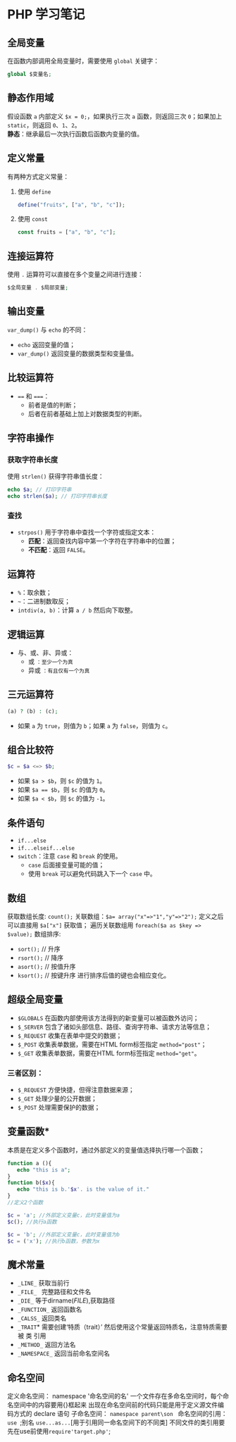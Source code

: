# PHP 学习笔记

## 全局变量
在函数内部调用全局变量时，需要使用 `global` 关键字：
```php
global $变量名;
```

## 静态作用域
假设函数 `a` 内部定义 `$x = 0;`，如果执行三次 `a` 函数，则返回三次 `0`；如果加上 `static`，则返回 `0`、`1`、`2`。  
**静态**：继承最后一次执行函数后函数内变量的值。

## 定义常量
有两种方式定义常量：
1. 使用 `define`
   ```php
   define("fruits", ["a", "b", "c"]);
   ```
2. 使用 `const`
   ```php
   const fruits = ["a", "b", "c"];
   ```

## 连接运算符
使用 `.` 运算符可以直接在多个变量之间进行连接：
```php
$全局变量 . $局部变量;
```

## 输出变量
`var_dump()` 与 `echo` 的不同：
- `echo` 返回变量的值；
- `var_dump()` 返回变量的数据类型和变量值。

## 比较运算符
- `==` 和 `===`：
  - 前者是值的判断；
  - 后者在前者基础上加上对数据类型的判断。

## 字符串操作
### 获取字符串长度
使用 `strlen()` 获得字符串值长度：
```php
echo $a; // 打印字符串
echo strlen($a); // 打印字符串长度
```

### 查找
- `strpos()` 用于字符串中查找一个字符或指定文本：
  - **匹配**：返回查找内容中第一个字符在字符串中的位置；
  - **不匹配**：返回 `FALSE`。

## 运算符
- `%`：取余数；
- `~`：二进制数取反；
- `intdiv(a, b)`：计算 `a / b` 然后向下取整。

## 逻辑运算
- 与、或、非、异或：
  - 或 `：至少一个为真`
  - 异或 `：有且仅有一个为真`

## 三元运算符
```php
(a) ? (b) : (c);
```
- 如果 `a` 为 `true`，则值为 `b`；如果 `a` 为 `false`，则值为 `c`。

## 组合比较符
```php
$c = $a <=> $b;
```
- 如果 `$a > $b`，则 `$c` 的值为 `1`。
- 如果 `$a == $b`，则 `$c` 的值为 `0`。
- 如果 `$a < $b`，则 `$c` 的值为 `-1`。

## 条件语句
- `if...else`
- `if...elseif...else`
- `switch`：注意 `case` 和 `break` 的使用。
  - `case` 后面接变量可能的值；
  - 使用 `break` 可以避免代码跳入下一个 `case` 中。

## 数组
获取数组长度: `count();`
关联数组：`$a= array("x"=>"1","y"=>"2");` 定义之后可以直接用 `$a["x"]` 获取值；
遍历关联数组用 `foreach($a as $key => $value);`
数组排序:
- `sort();` // 升序
- `rsort();` // 降序
- `asort();` // 按值升序
- `ksort();` // 按键升序
进行排序后值的键也会相应变化。

## 超级全局变量
- `$GLOBALS` 在函数内部使用该方法得到的新变量可以被函数外访问；
- `$_SERVER` 包含了诸如头部信息、路径、查询字符串、请求方法等信息；
- `$_REQUEST` 收集在表单中提交的数据；
- `$_POST` 收集表单数据，需要在HTML form标签指定 `method="post"`；
- `$_GET` 收集表单数据，需要在HTML form标签指定 `method="get"`。
### 三者区别：
- `$_REQUEST` 方便快捷，但得注意数据来源；
- `$_GET` 处理少量的公开数据；
- `$_POST` 处理需要保护的数据；

## 变量函数*
   本质是在定义多个函数时，通过外部定义的变量值选择执行哪一个函数；
```php
function a (){
   echo "this is a";
}
function b($x){
   echo "this is b.'$x'. is the value of it."
}
//定义2个函数

$c = 'a'; //外部定义变量c，此时变量值为a
$c(); //执行a函数

$c = 'b'; //外部定义变量c，此时变量值为b
$c = ('x'); //执行b函数，参数为x
```

## 魔术常量
- `_LINE_` 获取当前行
- `_FILE_ ` 完整路径和文件名
- `_DIE_` 等于dirname(_FILE_),获取路径
- `_FUNCTION_` 返回函数名
- `_CALSS_` 返回类名
- `_TRAIT`* 需要创建‘特质（trait）’ 然后使用这个常量返回特质名，注意特质需要被 类 引用
- `_METHOD_` 返回方法名
- `_NAMESPACE_` 返回当前命名空间名

## 命名空间
定义命名空间： namespace '命名空间的名'
一个文件存在多命名空间时，每个命名空间中的内容要用{}框起来
出现在命名空间前的代码只能是用于定义源文件编码方式的 declare 语句
子命名空间： `namespace parent\son `
命名空间的引用：`use `;别名 `use...as...`[用于引用同一命名空间下的不同类]
不同文件的类引用要先在use前使用`require'target.php'`;

